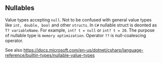 ## Nullables

Value types accepting `null`. Not to be confused with general value types like `int, double, bool` and other `structs`. In `C#` nullable struct is deonted as `T? variableName`. For example, `int? t = null` or `int? t = 20`. The purpose of nullable type is `memory optimization`. Operator `??` is null-coalescing operator.

See also https://docs.microsoft.com/en-us/dotnet/csharp/language-reference/builtin-types/nullable-value-types